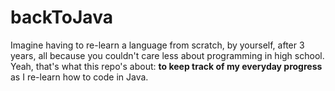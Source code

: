 <h1>backToJava </h1>

<p>Imagine having to re-learn a language from scratch, by yourself, after 3 years, all because you couldn't care less about programming in high school. Yeah, that's what this repo's about: <strong>to keep track of my everyday progress</strong> as I re-learn how to code in Java.</p>

